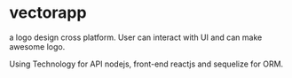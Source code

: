 # vectorapp

a logo design cross platform. User can interact with UI and can make awesome logo.

Using Technology for API nodejs, front-end reactjs and sequelize for ORM.
